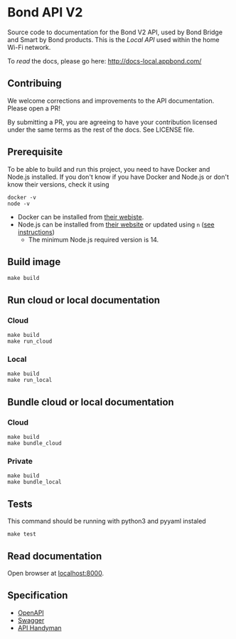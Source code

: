 # Bond API V2

Source code to documentation for the Bond V2 API, used by Bond Bridge and Smart by Bond products. This is the _Local API_ used within the home Wi-Fi network.

To *read* the docs, please go here: http://docs-local.appbond.com/

## Contribuing

We welcome corrections and improvements to the API documentation. Please open a PR!

By submitting a PR, you are agreeing to have your contribution licensed under the same terms as the rest of the docs. See LICENSE file.

## Prerequisite

To be able to build and run this project, you need to have Docker and Node.js installed.
If you don't know if you have Docker and Node.js or don't know their versions, check it using
```
docker -v
node -v
```

* Docker can be installed from [their webiste](https://www.docker.com/products/docker-desktop).
* Node.js can be installed from [their website](https://nodejs.org/en/download/) or updated using `n` ([see instructions](https://nodejs.org/en/download/package-manager/#n))
  * The minimum Node.js required version is 14.

## Build image

```
make build
```

## Run cloud or local documentation

### Cloud

```
make build
make run_cloud
```

### Local

```
make build
make run_local
```

## Bundle cloud or local documentation

### Cloud

```
make build
make bundle_cloud
```

### Private

```
make build
make bundle_local
```

## Tests

This command should be running with python3 and pyyaml instaled


```
make test
```


## Read documentation

Open browser at [localhost:8000](http://localhost:8000).

## Specification

- [OpenAPI](https://github.com/OAI/OpenAPI-Specification)
- [Swagger](https://swagger.io/docs/specification/about/)
- [API Handyman](https://apihandyman.io/the-story-behind-the-design-of-everyday-apis-book/)
